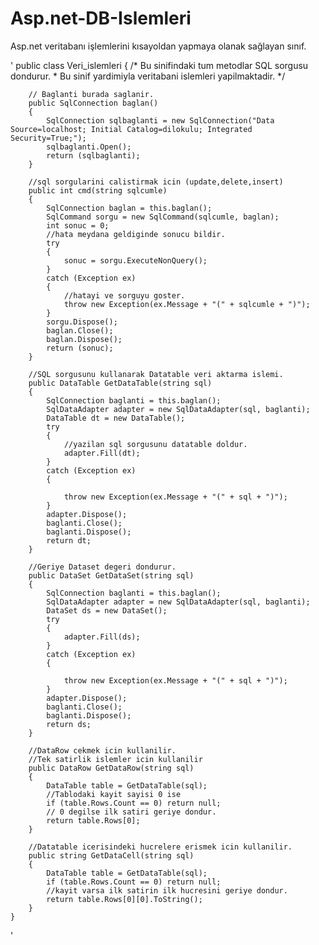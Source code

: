 # Asp.net-DB-Islemleri

Asp.net veritabanı işlemlerini kısayoldan yapmaya olanak sağlayan sınıf.

' public class Veri_islemleri
    {
        /* Bu sinifindaki tum metodlar SQL sorgusu dondurur.
         * Bu sinif yardimiyla veritabani islemleri yapilmaktadir. 
        */

        // Baglanti burada saglanir.
        public SqlConnection baglan()
        {
            SqlConnection sqlbaglanti = new SqlConnection("Data Source=localhost; Initial Catalog=dilokulu; Integrated Security=True;");
            sqlbaglanti.Open();
            return (sqlbaglanti);
        }

        //sql sorgularini calistirmak icin (update,delete,insert)
        public int cmd(string sqlcumle)
        {
            SqlConnection baglan = this.baglan();
            SqlCommand sorgu = new SqlCommand(sqlcumle, baglan);
            int sonuc = 0;
            //hata meydana geldiginde sonucu bildir.
            try
            {
                sonuc = sorgu.ExecuteNonQuery();
            }
            catch (Exception ex)
            {
                //hatayi ve sorguyu goster.
                throw new Exception(ex.Message + "(" + sqlcumle + ")");
            }
            sorgu.Dispose();
            baglan.Close();
            baglan.Dispose();
            return (sonuc);
        }

        //SQL sorgusunu kullanarak Datatable veri aktarma islemi.
        public DataTable GetDataTable(string sql)
        {
            SqlConnection baglanti = this.baglan();
            SqlDataAdapter adapter = new SqlDataAdapter(sql, baglanti);
            DataTable dt = new DataTable();
            try
            {
                //yazilan sql sorgusunu datatable doldur.
                adapter.Fill(dt);
            }
            catch (Exception ex)
            {

                throw new Exception(ex.Message + "(" + sql + ")");
            }
            adapter.Dispose();
            baglanti.Close();
            baglanti.Dispose();
            return dt;
        }

        //Geriye Dataset degeri dondurur.
        public DataSet GetDataSet(string sql)
        {
            SqlConnection baglanti = this.baglan();
            SqlDataAdapter adapter = new SqlDataAdapter(sql, baglanti);
            DataSet ds = new DataSet();
            try
            {
                adapter.Fill(ds);
            }
            catch (Exception ex)
            {

                throw new Exception(ex.Message + "(" + sql + ")");
            }
            adapter.Dispose();
            baglanti.Close();
            baglanti.Dispose();
            return ds;
        }

        //DataRow cekmek icin kullanilir.
        //Tek satirlik islemler icin kullanilir
        public DataRow GetDataRow(string sql)
        {
            DataTable table = GetDataTable(sql);
            //Tablodaki kayit sayisi 0 ise 
            if (table.Rows.Count == 0) return null;
            // 0 degilse ilk satiri geriye dondur.
            return table.Rows[0];
        }

        //Datatable icerisindeki hucrelere erismek icin kullanilir.
        public string GetDataCell(string sql)
        {
            DataTable table = GetDataTable(sql);
            if (table.Rows.Count == 0) return null;
            //kayit varsa ilk satirin ilk hucresini geriye dondur.
            return table.Rows[0][0].ToString();
        }
    }
'
